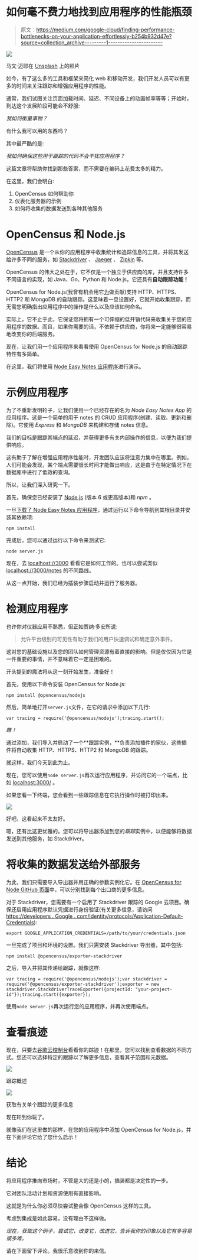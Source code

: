 # 如何毫不费力地找到应用程序的性能瓶颈

> 原文：<https://medium.com/google-cloud/finding-performance-bottlenecks-on-your-application-effortlessly-b254b932d47e?source=collection_archive---------1----------------------->

![](img/3452bdd1dd9f091efa1acd1b4c40c508.png)

马文·迈耶在 [Unsplash](https://unsplash.com?utm_source=medium&utm_medium=referral) 上的照片

如今，有了这么多的工具和框架来简化 web 和移动开发，我们开发人员可以有更多的时间来关注跟踪和增强应用程序的性能。

通常，我们试图关注页面加载时间、延迟、不同设备上的动画帧率等等；开始时，到达这个发展阶段可能会不舒服:

*我如何衡量事物？*

有什么我可以用的东西吗？

其中最严酷的是:

*我如何确保这些用于跟踪的代码不会干扰应用程序？*

这篇文章将帮助你找到那些答案，而不需要在编码上花费太多的精力。

在这里，我们会明白:

1.  OpenCensus 如何帮助你
2.  仪表化服务器的示例
3.  如何将收集的数据发送到各种其他服务

# OpenCensus 和 Node.js

[OpenCensus](https://opencensus.io/) 是一个从你的应用程序中收集统计和追踪信息的工具，并将其发送给许多不同的服务，如 [Stackdriver](https://cloud.google.com/stackdriver/) 、 [Jaeger](https://github.com/jaegertracing/jaeger) 、 [Zipkin](https://zipkin.io/) 等。

OpenCensus 的伟大之处在于，它不仅是一个独立于供应商的库，并且支持许多不同语言的实现，如 Java、Go、Python 和 Node.js，它还具有**自动跟踪功能！**

OpenCensus for Node.js(我曾有机会用它[为](https://github.com/eduardoemery)做贡献)支持 HTTP、HTTPS、HTTP2 和 MongoDB 的自动跟踪。这意味着一旦设置好，它就开始收集跟踪，而无需您明确指出应用程序中的操作是什么以及应该如何命名。

实际上，它不止于此，它保证您将拥有一个可伸缩的低开销代码来收集关于您的应用程序的数据。而且，如果你需要的话，不依赖于供应商，你将来一定能够很容易地改变你的后端服务。

现在，让我们用一个应用程序来看看使用 OpenCensus for Node.js 的自动跟踪特性有多简单。

在这里，我们将使用 [Node Easy Notes 应用程序](https://github.com/callicoder/node-easy-notes-app)进行演示。

# 示例应用程序

为了不重新发明轮子，让我们使用一个已经存在的名为 *Node Easy Notes App* 的应用程序。这是一个简单的用于 notes 的 CRUD 应用程序(创建、读取、更新和删除)。它使用 *Express* 和 *MongoDB* 来构建和存储 notes 信息。

我们的目标是跟踪其端点的延迟，并获得更多有关内部操作的信息，以便为我们提供响应。

这有助于了解在增强应用程序性能时，开发团队应该将注意力集中在哪里。例如，人们可能会发现，某个端点需要很长时间才能做出响应，这是由于在特定情况下在数据库中进行了低效的查询。

所以，让我们深入研究一下。

首先，确保您已经安装了 [Node.js](https://nodejs.org/) (版本 6 或更高版本)和 *npm* 。

一旦[下载了 Node Easy Notes 应用程序](https://github.com/callicoder/node-easy-notes-app)，通过运行以下命令导航到其根目录并安装其依赖项:

```
npm install
```

完成后，您可以通过运行以下命令来测试它:

```
node server.js
```

现在，去 [localhost://3000](http://localhost:3000/) 看看它是如何工作的。也可以尝试类似 [localhost://3000/notes](http://localhost://3000/notes) 的不同路线。

从这一点开始，我们已经为插装步骤启动并运行了服务器。

# 检测应用程序

也许你对仪器应用不熟悉，但正如贾纳·多安所说:

> 允许平台级别的可见性有助于我们的用户快速调试和确定意外事件。

这对您的基础设施以及您的团队如何管理资源有着直接的影响。但是仅仅因为它是一件重要的事情，并不意味着它一定是困难的。

开头提到的魔法将从这一刻开始发生，准备好！

首先，使用以下命令安装 OpenCensus for Node.js:

```
npm install @opencensus/nodejs
```

然后，简单地打开`server.js`文件，在它的请求中添加以下几行:

```
var tracing = require('@opencensus/nodejs');tracing.start();
```

*瞧！*

通过添加，我们导入并启动了一个**跟踪实例，**负责添加插件的家伙，这些插件将自动收集 HTTP、HTTPS、HTTP2 和 MongoDB 的跟踪。

就这样，我们今天到此为止。

现在，您可以使用`node server.js`再次运行应用程序，并访问它的一个端点，比如 [localhost:3000/](http://localhost:3000/) 。

如果您看一下终端，您会看到一些跟踪信息在它执行操作时被打印出来。

![](img/832e1c5641a49b10647723c0f41b1021.png)

好吧，这看起来不太友好。

嗯，还有比这更优雅的。您可以将导出器添加到您的*跟踪*实例中，以便能够将数据发送到其他服务，如 Stackdriver。

# 将收集的数据发送给外部服务

为此，我们只需要导入导出器并用正确的参数实例化它。在 [OpenCensus for Node GitHub 页面](https://github.com/census-instrumentation/opencensus-node/tree/master/packages/opencensus-nodejs)中，可以分别找到每个出口商的更多信息。

对于 Stackdriver，您需要有一个启用了 Stackdriver 跟踪的 Google 云项目。确保还启用应用程序默认凭据进行身份验证(有关更多信息，请访问[https://developers . Google . com/identity/protocols/Application-Default-Credentials](https://developers.google.com/identity/protocols/application-default-credentials)):

```
export GOOGLE_APPLICATION_CREDENTIALS=/path/to/your/credentials.json
```

一旦完成了项目和环境的设置。我们只需安装 Stackdriver 导出器，其中包括:

```
npm install @opencensus/exporter-stackdriver
```

之后，导入并将其传递给跟踪，就像这样:

```
var tracing = require('@opencensus/nodejs');var stackdriver = require('@opencensus/exporter-stackdriver');exporter = new stackdriver.StackdriverTraceExporter({projectId: "your-project-id"});tracing.start({exporter});
```

使用`node server.js`再次运行您的应用程序，并再次使用端点。

# 查看痕迹

现在，只要去[谷歌云控制台](https://console.cloud.google.com)看看你的踪迹！在那里，您可以找到查看数据的不同方式。您还可以选择特定的跟踪以了解更多信息，查看其子范围和元数据。

![](img/0bd6bce7a8060b6c9556cac0f648c376.png)

跟踪概述

![](img/16efdc56856bfd0444a1f9027fce0801.png)

获取有关单个跟踪的更多信息

现在轮到你玩了。

就像我们在这里做的那样，在您的应用程序中添加 OpenCensus for Node.js，并在下面评论它给了您什么启示！

# 结论

将应用程序推向市场时，不管是大的还是小的，插装都是决定性的一步。

它对团队活动计划和资源使用有直接影响。

这就是为什么你必须尽快尝试整合像 OpenCensus 这样的工具。

考虑到集成是如此容易，没有理由不这样做。

*现在，获取这个例子，尝试它，改变它，改进它，告诉我你的印象以及它有多容易或多难。*

请在下面留下评论。我很乐意收到你的来信。
